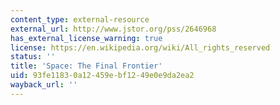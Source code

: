 ```yaml
---
content_type: external-resource
external_url: http://www.jstor.org/pss/2646968
has_external_license_warning: true
license: https://en.wikipedia.org/wiki/All_rights_reserved
status: ''
title: 'Space: The Final Frontier'
uid: 93fe1183-0a12-459e-bf12-49e0e9da2ea2
wayback_url: ''
---
```

